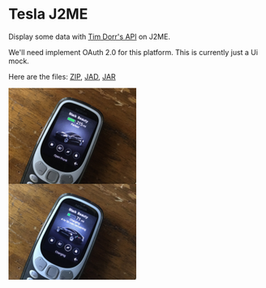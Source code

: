 # Tesla J2ME 

Display some data with [Tim Dorr's API](https://tesla-api.timdorr.com) on J2ME.

We'll need implement OAuth 2.0 for this platform. This is currently just a Ui mock.

Here are the files:
[ZIP](https://raw.githubusercontent.com/woodie/Tesla-J2ME/master/dist/Tesla-J2ME.zip),
[JAD](https://raw.githubusercontent.com/woodie/Tesla-J2ME/master/dist/Tesla-J2ME.jad),
[JAR](https://raw.githubusercontent.com/woodie/Tesla-J2ME/master/dist/Tesla-J2ME.jar)

<img width="50%" src="https://raw.githubusercontent.com/woodie/Tesla-J2ME/master/docs/parked.jpg" valign="top">
<img width="50%" src="https://raw.githubusercontent.com/woodie/Tesla-J2ME/master/docs/charging.jpg" valign="top">
